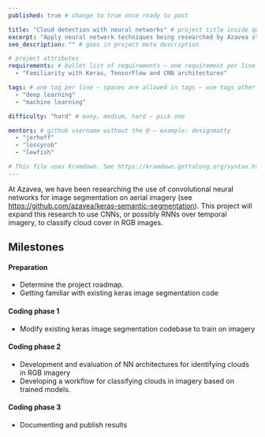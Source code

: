 ```yaml
---
published: true # change to true once ready to post

title: "Cloud detection with neural networks" # project title inside quotes
excerpt: "Apply neural network techniques being researched by Azavea staff to the problem of cloud detection in satellite imagery." # shows on project list page
seo_description: "" # goes in project meta description

# project attributes
requirements: # bullet list of requirements – one requirement per line – follow below format
  - "Familiarity with Keras, TensorFlow and CNN architectures"

tags: # one tag per line – spaces are allowed in tags – use tags other posts use – follow below format
  - "deep learning"
  - "machine learning"

difficulty: "hard" # easy, medium, hard – pick one

mentors: # github username without the @ – example: designmatty
  - "jerheff"
  - "lossyrob"
  - "lewfish"

# This file uses Kramdown. See https://kramdown.gettalong.org/syntax.html for syntax
---
```


At Azavea, we have been researching the use of convolutional neural networks for image segmentation on aerial imagery (see <https://github.com/azavea/keras-semantic-segmentation>). This project will expand this research to use CNNs, or possibly RNNs over temporal imagery, to classify cloud cover in RGB images.

## Milestones

#### Preparation

- Determine the project roadmap.
- Getting familiar with existing keras image segmentation code

#### Coding phase 1

- Modify existing keras image segmentation codebase to train on imagery

#### Coding phase 2

- Development and evaluation of NN architectures for identifying clouds in RGB imagery
- Developing a workflow for classifying clouds in imagery based on trained models.

#### Coding phase 3

- Documenting and publish results